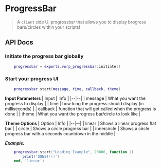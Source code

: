 # ProgressBar

> A `client` side UI progressbar that allows you to display brogress bars/circles within your scripts!

## API Docs

### Initiate the progress bar globally
<Badge type="warning" text="Client Side Only" /> 

```lua
    progressbar = exports.vorp_progressbar:initiate()
```
 
### Start your progress UI
<Badge type="warning" text="Client Side Only" /> 

```lua
    progressbar.start(message, time, callback, theme)
```

**Input Parameters**
| Input | Info |
|--|--|
| message | What you want the progress to display |
| time | how long the progress should display (in milliseconds) |
| callback | function that will get called when the progress is done |
| theme | What you want the progress bar/circle to look like |

**Theme Options**
| Option | Info |
|--|--|
| linear | Shows a linear progress flat bar |
| circle | Shows a circle progress bar |
| innercircle | Shows a circle progress bar with a seconds countdown in the middle |

_**Example:**_
```lua
    progressbar.start("Loading Example", 20000, function ()
        print('DONE!!!!')
    end, 'linear')
```